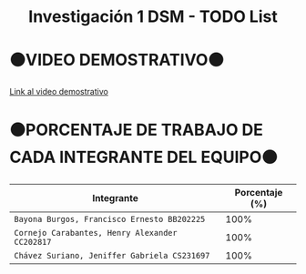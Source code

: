 <h1 align="center">
  <b>Investigación 1 DSM - TODO List</b>
</h1>

# ⚫VIDEO DEMOSTRATIVO⚫
[Link al video demostrativo](https://youtu.be/9aVS9_7cWks)

# ⚫PORCENTAJE DE TRABAJO DE CADA INTEGRANTE DEL EQUIPO⚫
| Integrante | Porcentaje (%) |
| --- | --- |
| `Bayona Burgos, Francisco Ernesto BB202225` | 100% |
| `Cornejo Carabantes, Henry Alexander CC202817` | 100% |
| `Chávez Suriano, Jeniffer Gabriela CS231697` | 100% |
